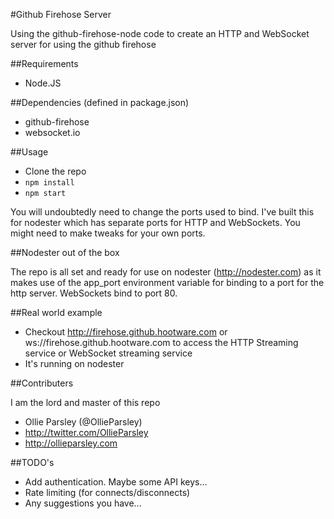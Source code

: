 #Github Firehose Server

Using the github-firehose-node code to create an HTTP and WebSocket server for using the github firehose

##Requirements

* Node.JS

##Dependencies (defined in package.json)

* github-firehose
* websocket.io

##Usage

* Clone the repo
* `npm install`
* `npm start`

You will undoubtedly need to change the ports used to bind. I've built this for nodester which has separate ports for HTTP and WebSockets. You might need to make tweaks for your own ports.

##Nodester out of the box

The repo is all set and ready for use on nodester (http://nodester.com) as it makes use of the app_port environment variable for binding to a port for the http server. WebSockets bind to port 80.

##Real world example

* Checkout http://firehose.github.hootware.com or ws://firehose.github.hootware.com to access the HTTP Streaming service or WebSocket streaming service
* It's running on nodester

##Contributers

I am the lord and master of this repo

* Ollie Parsley (@OllieParsley)
* http://twitter.com/OllieParsley
* http://ollieparsley.com

##TODO's

* Add authentication. Maybe some API keys...
* Rate limiting (for connects/disconnects)
* Any suggestions you have...

